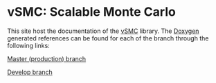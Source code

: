 # vSMC: Scalable Monte Carlo

This site host the documentation of the [vSMC][vSMC] library. The
[Doxygen][Doxygen] generated references can be found for each of the branch
through the following links:

[Master (production) branch][master]

[Develop branch][develop]

[Doxygen]: http://www.stack.nl/~dimitri/doxygen/manual.html
[develop]: http://zhouyan.github.io/vSMCDoc/develop
[master]: http://zhouyan.github.io/vSMCDoc/master
[vSMC]: https://github.com/zhouyan/vSMC
